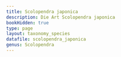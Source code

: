 ```yaml
---
title: Scolopendra japonica
description: Die Art Scolopendra japonica
bookHidden: true
type: page
layout: taxonomy_species
datafile: scolopendra_japonica
genus: Scolopendra
---
```


